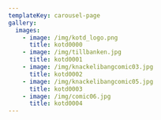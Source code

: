 ```yaml
---
templateKey: carousel-page
gallery:
  images:
    - image: /img/kotd_logo.png
      title: kotd0000
    - image: /img/tillbanken.jpg
      title: kotd0001
    - image: /img/knackelibangcomic03.jpg
      title: kotd0002
    - image: /img/knackelibangcomic05.jpg
      title: kotd0003
    - image: /img/comic06.jpg
      title: kotd0004
---
```


